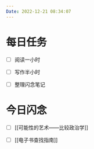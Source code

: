 ```yaml
---
Date: 2022-12-21 08:34:07
---
```


# 每日任务
- [ ] 阅读一小时
- [ ] 写作半小时
- [ ] 整理闪念笔记


# 今日闪念
- [ ] [[可能性的艺术——比较政治学]]
- [ ] [[电子书查找指南]]



